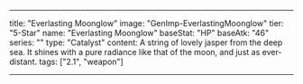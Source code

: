 ---

title: "Everlasting Moonglow"
image: "GenImp-EverlastingMoonglow"
tier: "5-Star"
name: "Everlasting Moonglow"
baseStat: "HP"
baseAtk: "46"
series: ""
type: "Catalyst"
content: A string of lovely jasper from the deep sea. It shines with a pure radiance like that of the moon, and just as ever-distant.
tags: ["2.1", "weapon"]

---